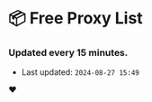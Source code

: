 # :package: Free Proxy List
### Updated every 15 minutes.

- Last updated: `2024-08-27 15:49`

:heart:
